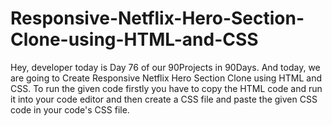 # Responsive-Netflix-Hero-Section-Clone-using-HTML-and-CSS
Hey, developer today is Day 76 of our 90Projects in 90Days. And today, we are going to Create Responsive Netflix Hero Section Clone using HTML and CSS.  To run the given code firstly you have to copy the HTML code and run it into your code editor and then create a CSS file and paste the given CSS code in your code's CSS file.
